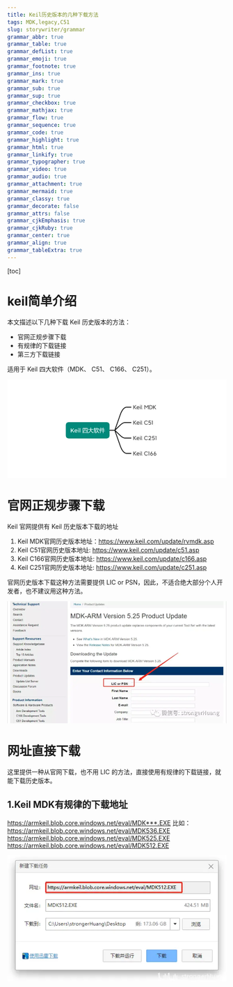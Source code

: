 ```yaml
---
title: Keil历史版本的几种下载方法
tags: MDK,legacy,C51
slug: storywriter/grammar
grammar_abbr: true
grammar_table: true
grammar_defList: true
grammar_emoji: true
grammar_footnote: true
grammar_ins: true
grammar_mark: true
grammar_sub: true
grammar_sup: true
grammar_checkbox: true
grammar_mathjax: true
grammar_flow: true
grammar_sequence: true
grammar_code: true
grammar_highlight: true
grammar_html: true
grammar_linkify: true
grammar_typographer: true
grammar_video: true
grammar_audio: true
grammar_attachment: true
grammar_mermaid: true
grammar_classy: true
grammar_decorate: false
grammar_attrs: false
grammar_cjkEmphasis: true
grammar_cjkRuby: true
grammar_center: true
grammar_align: true
grammar_tableExtra: true
---
```

[toc]
# keil简单介绍
本文描述以下几种下载 Keil 历史版本的方法：
- 官网正规步骤下载
- 有规律的下载链接
- 第三方下载链接

适用于 Keil 四大软件（MDK、 C51、 C166、 C251）。

![keil常用软件](./images/1667230919736.png)

# 官网正规步骤下载
Keil 官网提供有 Keil 历史版本下载的地址
1. Keil MDK官网历史版本地址：https://www.keil.com/update/rvmdk.asp
2. Keil C51官网历史版本地址: https://www.keil.com/update/c51.asp
3. Keil C166官网历史版本地址: https://www.keil.com/update/c166.asp
4. Keil C251官网历史版本地址: https://www.keil.com/update/c251.asp
 
官网历史版本下载这种方法需要提供 LIC or PSN，因此，不适合绝大部分个人开发者，也不建议用这种方法。

![enter description here](./images/1667231088514.png)
# 网址直接下载
这里提供一种从官网下载，也不用 LIC 的方法，直接使用有规律的下载链接，就能下载历史版本。

## 1.Keil MDK有规律的下载地址
https://armkeil.blob.core.windows.net/eval/MDK***.EXE
比如：
https://armkeil.blob.core.windows.net/eval/MDK536.EXE
https://armkeil.blob.core.windows.net/eval/MDK525.EXE
https://armkeil.blob.core.windows.net/eval/MDK512.EXE

![keil MDK下载方式](./images/1667231182527.png)


